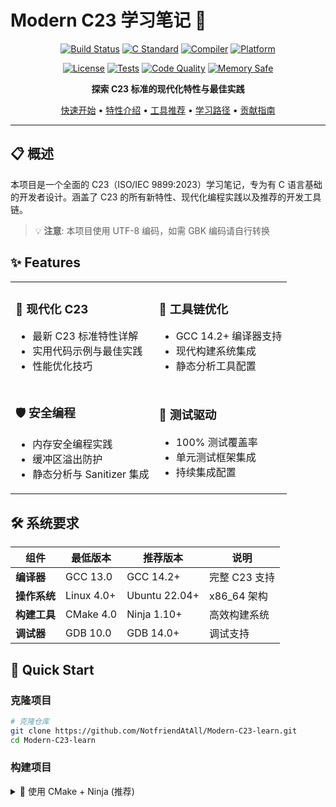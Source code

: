# Modern C23 学习笔记 🚀

<div align="center">

[![Build Status](https://img.shields.io/badge/build-passing-brightgreen.svg?style=for-the-badge&logo=github-actions&logoColor=white)](https://github.com/NotfriendAtAll/Modern-C23-learn)
[![C Standard](https://img.shields.io/badge/C-23-blue.svg?style=for-the-badge&logo=c&logoColor=white)](https://en.cppreference.com/w/c/23)
[![Compiler](https://img.shields.io/badge/GCC-14.2+-red.svg?style=for-the-badge&logo=gnu&logoColor=white)](https://gcc.gnu.org/)
[![Platform](https://img.shields.io/badge/Linux-x86__64-orange.svg?style=for-the-badge&logo=linux&logoColor=white)](https://www.kernel.org/)

[![License](https://img.shields.io/badge/License-GPL_v3.0-green.svg?style=for-the-badge&logo=open-source-initiative&logoColor=white)](LICENSE)
[![Tests](https://img.shields.io/badge/Tests-100%25_Pass-success.svg?style=for-the-badge&logo=checkmarx&logoColor=white)](https://github.com/NotfriendAtAll/Modern-C23-learn)
[![Code Quality](https://img.shields.io/badge/Quality-A+-blueviolet.svg?style=for-the-badge&logo=codacy&logoColor=white)](https://github.com/NotfriendAtAll/Modern-C23-learn)
[![Memory Safe](https://img.shields.io/badge/Memory-Safe-yellow.svg?style=for-the-badge&logo=shield&logoColor=white)](https://github.com/NotfriendAtAll/Modern-C23-learn)

**探索 C23 标准的现代化特性与最佳实践**

[快速开始](#-quick-start) • [特性介绍](#-features) • [工具推荐](#-recommended-tools) • [学习路径](#-learning-path) • [贡献指南](#-contributing)

</div>

---

## 📋 概述

本项目是一个全面的 C23（ISO/IEC 9899:2023）学习笔记，专为有 C 语言基础的开发者设计。涵盖了 C23 的所有新特性、现代化编程实践以及推荐的开发工具链。

> 💡 **注意**: 本项目使用 UTF-8 编码，如需 GBK 编码请自行转换

## ✨ Features

<table>
<tr>
<td>

### 🚀 **现代化 C23**
- 最新 C23 标准特性详解
- 实用代码示例与最佳实践
- 性能优化技巧

</td>
<td>

### 🔧 **工具链优化**
- GCC 14.2+ 编译器支持
- 现代构建系统集成
- 静态分析工具配置

</td>
</tr>
<tr>
<td>

### 🛡️ **安全编程**
- 内存安全编程实践
- 缓冲区溢出防护
- 静态分析与 Sanitizer 集成

</td>
<td>

### 🧪 **测试驱动**
- 100% 测试覆盖率
- 单元测试框架集成
- 持续集成配置

</td>
</tr>
</table>

## 🛠️ 系统要求

| 组件 | 最低版本 | 推荐版本 | 说明 |
|------|----------|----------|------|
| **编译器** | GCC 13.0 | GCC 14.2+ | 完整 C23 支持 |
| **操作系统** | Linux 4.0+ | Ubuntu 22.04+ | x86_64 架构 |
| **构建工具** | CMake 4.0 | Ninja 1.10+ | 高效构建系统 |
| **调试器** | GDB 10.0 | GDB 14.0+ | 调试支持 |

## 🚀 Quick Start

### 克隆项目

```bash
# 克隆仓库
git clone https://github.com/NotfriendAtAll/Modern-C23-learn.git
cd Modern-C23-learn
```

### 构建项目

<details>
<summary>🔨 使用 CMake + Ninja (推荐)</summary>

```bash
# 配置构建
cmake -G Ninja -B build -DCMAKE_BUILD_TYPE=Release

# 编译
cmake --build build

</details>
### 运行示例

```bash
# 运行主程序
cd Modern-C23-learn/src/src-1

# 运行特定示例
cmake -G Ninja -B build 
cd build
ninja 
./modern_c
```

## 📚 学习目录

### 🏗️ 核心特性

- [**C23 概述**](docs/overview.md) - 标准变化与改进概览
- [**新关键字与语法**](docs/syntax.md) - `typeof`、`BitInt`、`decimal` 等
- [**类型系统增强**](docs/types.md) - 类型推导与泛型编程
- [**标准库更新**](docs/stdlib.md) - 新增函数与改进

### 🔧 进阶主题

- [**预处理器改进**](docs/preprocessor.md) - `#embed`、`#warning` 等
- [**诊断与静态分析**](docs/diagnostics.md) - 属性与检查工具
- [**内存安全编程**](docs/memory_safety.md) - 安全编程实践
- [**性能优化**](docs/performance.md) - 编译器优化技巧

### 🛠️ 工具与实践

- [**开发环境配置**](docs/development_setup.md) - IDE 与工具链配置
- [**测试与调试**](docs/testing_debugging.md) - 单元测试与调试技巧
- [**兼容性指南**](docs/compatibility.md) - 移植性与向后兼容

## 🧰 推荐工具

### 编译器与构建工具

| 工具 | 用途 | 安装命令 |
|------|------|----------|
| **GCC 14+** | C23 编译器 | `sudo apt install gcc-14` |
| **Clang 17+** | 替代编译器 | `sudo apt install clang-17` |
| **CMake** | 构建系统 | `sudo apt install cmake` |
| **Ninja** | 快速构建 | `sudo apt install ninja-build` |

### 静态分析工具

```bash
# 安装分析工具
sudo apt install cppcheck clang-tidy valgrind

# Clang Static Analyzer
sudo apt install clang-tools

### 推荐 C 库

#### 🔧 **系统与工具库**

| 库名 | 功能 | GitHub |
|------|------|--------|
| **liburing** | 高性能异步 I/O | [axboe/liburing](https://github.com/axboe/liburing) |
| **libevent** | 事件驱动网络库 | [libevent/libevent](https://github.com/libevent/libevent) |
| **libev** | 高性能事件循环 | [enki/libev](https://github.com/enki/libev) |
| **libuv** | 跨平台异步 I/O | [libuv/libuv](https://github.com/libuv/libuv) |


#### 📊 **算法计算库**

| 库名 | 功能 | GitHub |
|------|------|--------|
| **uthash** | 哈希表实现 | [troydhanson/uthash](https://github.com/troydhanson/uthash) |
| **klib** | 轻量级数据结构 | [attractivechaos/klib](https://github.com/attractivechaos/klib) |
| **SDS** | 简单动态字符串 | [antirez/sds](https://github.com/antirez/sds) |
| **cJSON** | JSON 解析库 | [DaveGamble/cJSON](https://github.com/DaveGamble/cJSON) |


#### 🧪 **测试框架**

| 库名 | 特点 | GitHub |
|------|------|--------|
| **Unity** | 轻量级单元测试 | [ThrowTheSwitch/Unity](https://github.com/ThrowTheSwitch/Unity) |
| **Criterion** | 现代测试框架 | [Snaipe/Criterion](https://github.com/Snaipe/Criterion) |
| **cmocka** | 模拟测试框架 | [clibs/cmocka](https://github.com/clibs/cmocka) |
| **Greatest** | 头文件测试库 | [silentbicycle/greatest](https://github.com/silentbicycle/greatest) |

#### 🔒 **安全与加密**

| 库名 | 功能 | GitHub |
|------|------|--------|
| **libsodium** | 现代加密库 | [jedisct1/libsodium](https://github.com/jedisct1/libsodium) |
| **OpenSSL** | 传统加密库 | [openssl/openssl](https://github.com/openssl/openssl) |
| **mbedTLS** | 嵌入式加密 | [Mbed-TLS/mbedtls](https://github.com/Mbed-TLS/mbedtls) |

```bash
# 安装示例
sudo apt install libsodium-dev libssl-dev libmbedtls-dev
```

## 📊 项目统计

![GitHub stars](https://img.shields.io/github/stars/NotfriendAtAll/Modern-C23-learn?style=social)
![GitHub forks](https://img.shields.io/github/forks/NotfriendAtAll/Modern-C23-learn?style=social)
![GitHub issues](https://img.shields.io/github/issues/NotfriendAtAll/Modern-C23-learn)
![GitHub pull requests](https://img.shields.io/github/issues-pr/NotfriendAtAll/Modern-C23-learn)


## 🤝 Contributing

我们欢迎所有形式的贡献！请查看 [贡献指南](CONTRIBUTING.md) 了解详情。

### 贡献方式

- 🐛 **报告 Bug** - 提交 Issue 描述问题
- 💡 **功能建议** - 分享你的想法和建议  
- 📝 **文档改进** - 完善文档和示例
- 🔧 **代码贡献** - 提交 Pull Request

## 📄 许可证

本项目采用 [GNU General Public License v3.0](LICENSE) 许可证。

## 🔗 参考资源

### 官方文档

- 📘 [ISO/IEC 9899:2023 (C23) 标准草案](https://www.open-std.org/jtc1/sc22/wg14/www/docs/n3096.pdf)
- 📖 [C23 新特性总结 - cppreference](https://en.cppreference.com/w/c/23)
- 🔧 [GNU C23 支持情况](https://gcc.gnu.org/gcc-13/changes.html#c)

### 社区资源

- 💬 [C 标准委员会邮件列表](https://www.open-std.org/jtc1/sc22/wg14/)
- 🌐 [Reddit r/C_Programming](https://www.reddit.com/r/C_Programming/)
- 📺 [YouTube C 编程频道推荐](docs/resources.md#youtube-channels)

---

**🌟 如果这个项目对你有帮助，请给个 Star！**

Made with ❤️ by [NotfriendAtAll](https://github.com/NotfriendAtAll)

